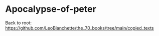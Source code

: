 # Apocalypse-of-peter

Back to root: https://github.com/LeoBlanchette/the_70_books/tree/main/copied_texts
